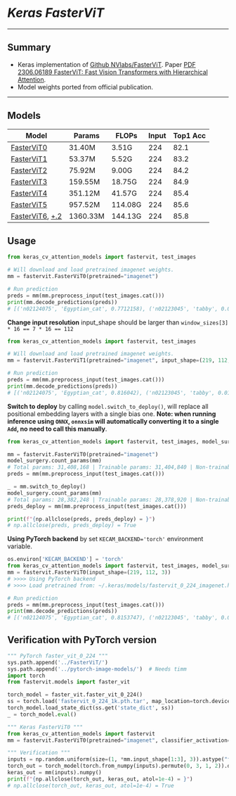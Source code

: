 # ___Keras FasterViT___
***

## Summary
  - Keras implementation of [Github NVlabs/FasterViT](https://github.com/NVlabs/FasterViT). Paper [PDF 2306.06189 FasterViT: Fast Vision Transformers with Hierarchical Attention](https://arxiv.org/pdf/2306.06189.pdf).
  - Model weights ported from official publication.
***

## Models
  | Model      | Params   | FLOPs   | Input | Top1 Acc |
  | ---------- | -------- | ------- | ----- | -------- |
  | [FasterViT0](https://github.com/leondgarse/keras_cv_attention_models/releases/download/fastervit/fastervit_0_224_imagenet.h5) | 31.40M   | 3.51G   | 224   | 82.1     |
  | [FasterViT1](https://github.com/leondgarse/keras_cv_attention_models/releases/download/fastervit/fastervit_1_224_imagenet.h5) | 53.37M   | 5.52G   | 224   | 83.2     |
  | [FasterViT2](https://github.com/leondgarse/keras_cv_attention_models/releases/download/fastervit/fastervit_2_224_imagenet.h5) | 75.92M   | 9.00G   | 224   | 84.2     |
  | [FasterViT3](https://github.com/leondgarse/keras_cv_attention_models/releases/download/fastervit/fastervit_3_224_imagenet.h5) | 159.55M  | 18.75G  | 224   | 84.9     |
  | [FasterViT4](https://github.com/leondgarse/keras_cv_attention_models/releases/download/fastervit/fastervit_4_224_imagenet.h5) | 351.12M  | 41.57G  | 224   | 85.4     |
  | [FasterViT5](https://github.com/leondgarse/keras_cv_attention_models/releases/download/fastervit/fastervit_5_224_imagenet.h5) | 957.52M  | 114.08G | 224   | 85.6     |
  | [FasterViT6](https://github.com/leondgarse/keras_cv_attention_models/releases/download/fastervit/fastervit_6_224_imagenet.1.h5), [+.2](https://github.com/leondgarse/keras_cv_attention_models/releases/download/fastervit/fastervit_6_224_imagenet.2.h5) | 1360.33M | 144.13G | 224   | 85.8     |
## Usage
  ```py
  from keras_cv_attention_models import fastervit, test_images

  # Will download and load pretrained imagenet weights.
  mm = fastervit.FasterViT0(pretrained="imagenet")

  # Run prediction
  preds = mm(mm.preprocess_input(test_images.cat()))
  print(mm.decode_predictions(preds))
  # [('n02124075', 'Egyptian_cat', 0.7712158), ('n02123045', 'tabby', 0.017085848), ...]
  ```
  **Change input resolution** input_shape should be larger than `window_sizes[3] * 16 == 7 * 16 == 112`
  ```py
  from keras_cv_attention_models import fastervit, test_images

  # Will download and load pretrained imagenet weights.
  mm = fastervit.FasterViT1(pretrained="imagenet", input_shape=(219, 112, 3))

  # Run prediction
  preds = mm(mm.preprocess_input(test_images.cat()))
  print(mm.decode_predictions(preds))
  # [('n02124075', 'Egyptian_cat', 0.816042), ('n02123045', 'tabby', 0.016786952), ...]
  ```
  **Switch to deploy** by calling `model.switch_to_deploy()`, will replace all positional embedding layers with a single bias one. **Note: when running inference using `ONNX`, `onnxsim` will automatically converting it to a single `Add`, no need to call this manually**.
  ```py
  from keras_cv_attention_models import fastervit, test_images, model_surgery

  mm = fastervit.FasterViT0(pretrained="imagenet")
  model_surgery.count_params(mm)
  # Total params: 31,408,168 | Trainable params: 31,404,840 | Non-trainable params:3,328
  preds = mm(mm.preprocess_input(test_images.cat()))

  _ = mm.switch_to_deploy()
  model_surgery.count_params(mm)
  # Total params: 28,382,248 | Trainable params: 28,378,920 | Non-trainable params:3,328
  preds_deploy = mm(mm.preprocess_input(test_images.cat()))

  print(f"{np.allclose(preds, preds_deploy) = }")
  # np.allclose(preds, preds_deploy) = True
  ```
  **Using PyTorch backend** by set `KECAM_BACKEND='torch'` environment variable.
  ```py
  os.environ['KECAM_BACKEND'] = 'torch'
  from keras_cv_attention_models import fastervit, test_images, model_surgery
  mm = fastervit.FasterViT0(input_shape=(219, 112, 3))
  # >>>> Using PyTorch backend
  # >>>> Load pretrained from: ~/.keras/models/fastervit_0_224_imagenet.h5

  # Run prediction
  preds = mm(mm.preprocess_input(test_images.cat()))
  print(mm.decode_predictions(preds))
  # [('n02124075', 'Egyptian_cat', 0.8153747), ('n02123045', 'tabby', 0.013647158), ...]
  ```
## Verification with PyTorch version
  ```py
  """ PyTorch faster_vit_0_224 """
  sys.path.append('../FasterViT/')
  sys.path.append('../pytorch-image-models/')  # Needs timm
  import torch
  from fastervit.models import faster_vit

  torch_model = faster_vit.faster_vit_0_224()
  ss = torch.load('fastervit_0_224_1k.pth.tar', map_location=torch.device('cpu'))
  torch_model.load_state_dict(ss.get('state_dict', ss))
  _ = torch_model.eval()

  """ Keras FasterViT0 """
  from keras_cv_attention_models import fastervit
  mm = fastervit.FasterViT0(pretrained="imagenet", classifier_activation=None)

  """ Verification """
  inputs = np.random.uniform(size=(1, *mm.input_shape[1:3], 3)).astype("float32")
  torch_out = torch_model(torch.from_numpy(inputs).permute(0, 3, 1, 2)).detach().numpy()
  keras_out = mm(inputs).numpy()
  print(f"{np.allclose(torch_out, keras_out, atol=1e-4) = }")
  # np.allclose(torch_out, keras_out, atol=1e-4) = True
  ```
